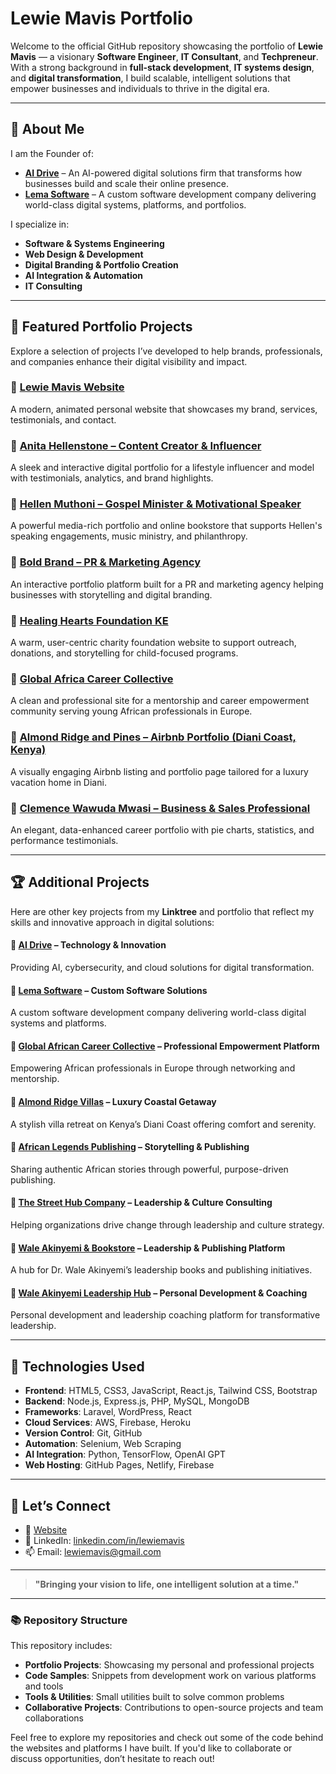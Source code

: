 # Lewie Mavis Portfolio

Welcome to the official GitHub repository showcasing the portfolio of **Lewie Mavis** — a visionary **Software Engineer**, **IT Consultant**, and **Techpreneur**. With a strong background in **full-stack development**, **IT systems design**, and **digital transformation**, I build scalable, intelligent solutions that empower businesses and individuals to thrive in the digital era.

---

## 💼 About Me

I am the Founder of:

- [**AI Drive**](https://aidrive.infy.uk) – An AI-powered digital solutions firm that transforms how businesses build and scale their online presence.
- [**Lema Software**](https://lewie-mavis.github.io/Portfolios/portfolio_lewie_projects/index.html) – A custom software development company delivering world-class digital systems, platforms, and portfolios.

I specialize in:
- **Software & Systems Engineering**
- **Web Design & Development**
- **Digital Branding & Portfolio Creation**
- **AI Integration & Automation**
- **IT Consulting**

---

## 📂 Featured Portfolio Projects

Explore a selection of projects I’ve developed to help brands, professionals, and companies enhance their digital visibility and impact.

### 🔷 [Lewie Mavis Website](https://lewiemavis.infy.uk)
A modern, animated personal website that showcases my brand, services, testimonials, and contact.

### 🔷 [Anita Hellenstone – Content Creator & Influencer](https://anitahellenstone.infy.uk)
A sleek and interactive digital portfolio for a lifestyle influencer and model with testimonials, analytics, and brand highlights.

### 🔷 [Hellen Muthoni – Gospel Minister & Motivational Speaker](https://hellenmuthoni.infy.uk)
A powerful media-rich portfolio and online bookstore that supports Hellen's speaking engagements, music ministry, and philanthropy.

### 🔷 [Bold Brand – PR & Marketing Agency](https://boldbrand.infy.uk)
An interactive portfolio platform built for a PR and marketing agency helping businesses with storytelling and digital branding.

### 🔷 [Healing Hearts Foundation KE](https://healingheartske.infy.uk)
A warm, user-centric charity foundation website to support outreach, donations, and storytelling for child-focused programs.

### 🔷 [Global Africa Career Collective](https://globalafricacollective.infy.uk)
A clean and professional site for a mentorship and career empowerment community serving young African professionals in Europe.

### 🔷 [Almond Ridge and Pines – Airbnb Portfolio (Diani Coast, Kenya)](https://almondridgevillas.infy.uk)
A visually engaging Airbnb listing and portfolio page tailored for a luxury vacation home in Diani.

### 🔷 [Clemence Wawuda Mwasi – Business & Sales Professional](https://clemencewawuda.infy.uk)
An elegant, data-enhanced career portfolio with pie charts, statistics, and performance testimonials.

---

## 🏆 Additional Projects

Here are other key projects from my **Linktree** and portfolio that reflect my skills and innovative approach in digital solutions:

#### 🔹 [AI Drive](https://aidrive.infy.uk) – Technology & Innovation  
Providing AI, cybersecurity, and cloud solutions for digital transformation.

#### 🔹 [Lema Software](https://lewie-mavis.github.io/Portfolios/portfolio_lewie_projects/index.html) – Custom Software Solutions  
A custom software development company delivering world-class digital systems and platforms.

#### 🔹 [Global African Career Collective](https://gaccollective.com) – Professional Empowerment Platform  
Empowering African professionals in Europe through networking and mentorship.

#### 🔹 [Almond Ridge Villas](https://almondridgevillas.infy.uk) – Luxury Coastal Getaway  
A stylish villa retreat on Kenya’s Diani Coast offering comfort and serenity.

#### 🔹 [African Legends Publishing](https://africanlegends.africa) – Storytelling & Publishing  
Sharing authentic African stories through powerful, purpose-driven publishing.

#### 🔹 [The Street Hub Company](https://thestreethub.biz) – Leadership & Culture Consulting  
Helping organizations drive change through leadership and culture strategy.

#### 🔹 [Wale Akinyemi & Bookstore](https://waleakinyemi.africa) – Leadership & Publishing Platform  
A hub for Dr. Wale Akinyemi’s leadership books and publishing initiatives.

#### 🔹 [Wale Akinyemi Leadership Hub](https://waleakinyemi.africa) – Personal Development & Coaching  
Personal development and leadership coaching platform for transformative leadership.

---

## 🚀 Technologies Used

- **Frontend**: HTML5, CSS3, JavaScript, React.js, Tailwind CSS, Bootstrap
- **Backend**: Node.js, Express.js, PHP, MySQL, MongoDB
- **Frameworks**: Laravel, WordPress, React
- **Cloud Services**: AWS, Firebase, Heroku
- **Version Control**: Git, GitHub
- **Automation**: Selenium, Web Scraping
- **AI Integration**: Python, TensorFlow, OpenAI GPT
- **Web Hosting**: GitHub Pages, Netlify, Firebase

---

## 🔗 Let’s Connect

- 💼 [Website](https://lewiemavis.infy.uk)
- 🔗 LinkedIn: [linkedin.com/in/lewiemavis](https://linkedin.com/in/lewiemavis)
- 📫 Email: lewiemavis@gmail.com

---

> **"Bringing your vision to life, one intelligent solution at a time."**

---

### 📚 Repository Structure

This repository includes:

- **Portfolio Projects**: Showcasing my personal and professional projects
- **Code Samples**: Snippets from development work on various platforms and tools
- **Tools & Utilities**: Small utilities built to solve common problems
- **Collaborative Projects**: Contributions to open-source projects and team collaborations

Feel free to explore my repositories and check out some of the code behind the websites and platforms I have built. If you'd like to collaborate or discuss opportunities, don’t hesitate to reach out!

